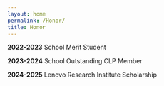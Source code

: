 ```yaml
---
layout: home
permalink: /Honor/
title: Honor
---
```

**2022-2023** School Merit Student

**2023-2024** School Outstanding CLP Member

**2024-2025** Lenovo Research Institute Scholarship

